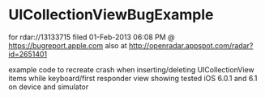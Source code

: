 UICollectionViewBugExample
==========================

for rdar://13133715 filed 01-Feb-2013 06:08 PM @ https://bugreport.apple.com
also at http://openradar.appspot.com/radar?id=2651401

example code to recreate crash when inserting/deleting UICollectionView items while keyboard/first responder view showing
tested iOS 6.0.1 and 6.1 on device and simulator
